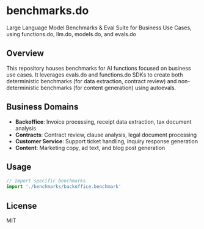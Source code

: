 # benchmarks.do

Large Language Model Benchmarks & Eval Suite for Business Use Cases, using functions.do, llm.do, models.do, and evals.do

## Overview

This repository houses benchmarks for AI functions focused on business use cases. It leverages evals.do and functions.do SDKs to create both deterministic benchmarks (for data extraction, contract review) and non-deterministic benchmarks (for content generation) using autoevals.

## Business Domains

- **Backoffice**: Invoice processing, receipt data extraction, tax document analysis
- **Contracts**: Contract review, clause analysis, legal document processing
- **Customer Service**: Support ticket handling, inquiry response generation
- **Content**: Marketing copy, ad text, and blog post generation

## Usage

```typescript
// Import specific benchmarks
import './benchmarks/backoffice.benchmark'
```

## License

MIT
